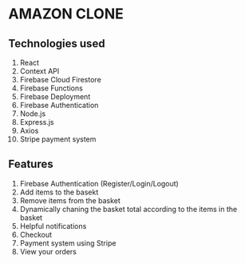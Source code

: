 # AMAZON CLONE #

## Technologies used ##

1. React
2. Context API
3. Firebase Cloud Firestore
4. Firebase Functions
5. Firebase Deployment
6. Firebase Authentication
7. Node.js
8. Express.js
9. Axios
10. Stripe payment system

## Features ##

1. Firebase Authentication (Register/Login/Logout)
2. Add items to the basekt
3. Remove items from the basket
4. Dynamically chaning the basket total according to the items in the basket
5. Helpful notifications
6. Checkout
7. Payment system using Stripe
8. View your orders



